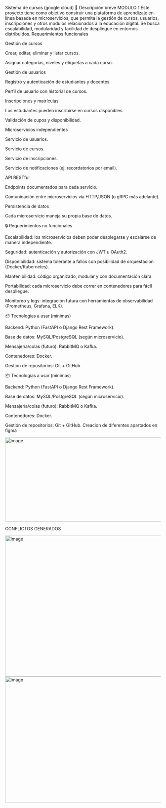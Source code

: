 Sistema de cursos (google cloud)
📝 Descripción breve
MODULO 1
Este proyecto tiene como objetivo construir una plataforma de aprendizaje en línea basada en microservicios, que permita la gestión de cursos, usuarios, inscripciones y otros módulos relacionados a la educación digital.
Se busca escalabilidad, modularidad y facilidad de despliegue en entornos distribuidos.
Requerimientos funcionales

Gestión de cursos

Crear, editar, eliminar y listar cursos.

Asignar categorías, niveles y etiquetas a cada curso.

Gestión de usuarios

Registro y autenticación de estudiantes y docentes.

Perfil de usuario con historial de cursos.

Inscripciones y matrículas

Los estudiantes pueden inscribirse en cursos disponibles.

Validación de cupos y disponibilidad.

Microservicios independientes

Servicio de usuarios.

Servicio de cursos.

Servicio de inscripciones.

Servicio de notificaciones (ej: recordatorios por email).

API RESTful

Endpoints documentados para cada servicio.

Comunicación entre microservicios vía HTTP/JSON (o gRPC más adelante).

Persistencia de datos

Cada microservicio maneja su propia base de datos.

🔒 Requerimientos no funcionales

Escalabilidad: los microservicios deben poder desplegarse y escalarse de manera independiente.

Seguridad: autenticación y autorización con JWT u OAuth2.

Disponibilidad: sistema tolerante a fallos con posibilidad de orquestación (Docker/Kubernetes).

Mantenibilidad: código organizado, modular y con documentación clara.

Portabilidad: cada microservicio debe correr en contenedores para fácil despliegue.

Monitoreo y logs: integración futura con herramientas de observabilidad (Prometheus, Grafana, ELK).

📦 Tecnologías a usar (mínimas)

Backend: Python (FastAPI o Django Rest Framework).

Base de datos: MySQL/PostgreSQL (según microservicio).

Mensajería/colas (futuro): RabbitMQ o Kafka.

Contenedores: Docker.

Gestión de repositorios: Git + GitHub.

📦 Tecnologías a usar (mínimas)

Backend: Python (FastAPI o Django Rest Framework).

Base de datos: MySQL/PostgreSQL (según microservicio).

Mensajería/colas (futuro): RabbitMQ o Kafka.

Contenedores: Docker.

Gestión de repositorios: Git + GitHub.
Creacion de diferentes apartados en figma

<img width="625" height="273" alt="image" src="https://github.com/user-attachments/assets/aa0861e9-c10c-47e9-bcf7-f1298d705cc3" />

CONFLICTOS GENERADOS

<img width="882" height="456" alt="image" src="https://github.com/user-attachments/assets/f278da02-d6e8-4ae6-bdde-56f0465cc4b5" />
<img width="887" height="409" alt="image" src="https://github.com/user-attachments/assets/98273c56-9f06-4602-8bc7-858f84607204" />




